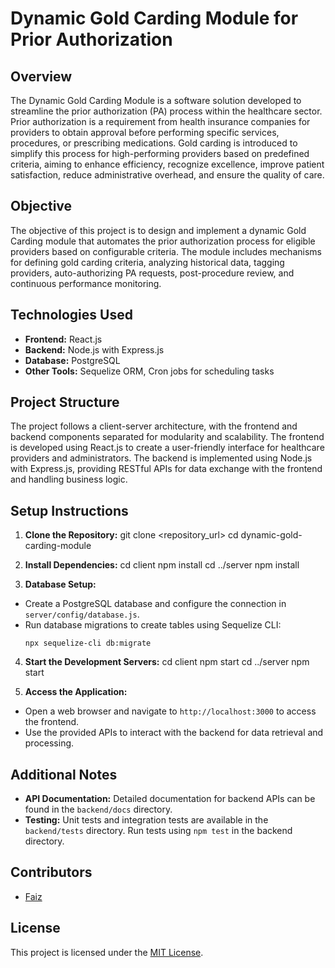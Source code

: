 # Dynamic Gold Carding Module for Prior Authorization

## Overview

The Dynamic Gold Carding Module is a software solution developed to streamline the prior authorization (PA) process within the healthcare sector. Prior authorization is a requirement from health insurance companies for providers to obtain approval before performing specific services, procedures, or prescribing medications. Gold carding is introduced to simplify this process for high-performing providers based on predefined criteria, aiming to enhance efficiency, recognize excellence, improve patient satisfaction, reduce administrative overhead, and ensure the quality of care.

## Objective

The objective of this project is to design and implement a dynamic Gold Carding module that automates the prior authorization process for eligible providers based on configurable criteria. The module includes mechanisms for defining gold carding criteria, analyzing historical data, tagging providers, auto-authorizing PA requests, post-procedure review, and continuous performance monitoring.

## Technologies Used

- **Frontend:** React.js
- **Backend:** Node.js with Express.js
- **Database:** PostgreSQL
- **Other Tools:** Sequelize ORM, Cron jobs for scheduling tasks

## Project Structure

The project follows a client-server architecture, with the frontend and backend components separated for modularity and scalability. The frontend is developed using React.js to create a user-friendly interface for healthcare providers and administrators. The backend is implemented using Node.js with Express.js, providing RESTful APIs for data exchange with the frontend and handling business logic.

## Setup Instructions

1. **Clone the Repository:**
   git clone <repository_url>
   cd dynamic-gold-carding-module

2. **Install Dependencies:**
   cd client
   npm install
   cd ../server
   npm install

3. **Database Setup:**

- Create a PostgreSQL database and configure the connection in `server/config/database.js`.
- Run database migrations to create tables using Sequelize CLI:
  ```
  npx sequelize-cli db:migrate
  ```

4. **Start the Development Servers:**
   cd client
   npm start
   cd ../server
   npm start

5. **Access the Application:**

- Open a web browser and navigate to `http://localhost:3000` to access the frontend.
- Use the provided APIs to interact with the backend for data retrieval and processing.

## Additional Notes

- **API Documentation:** Detailed documentation for backend APIs can be found in the `backend/docs` directory.
- **Testing:** Unit tests and integration tests are available in the `backend/tests` directory. Run tests using `npm test` in the backend directory.

## Contributors

- [Faiz](https://github.com/feyzibrahim)

## License

This project is licensed under the [MIT License](LICENSE).
